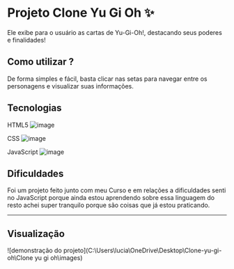 # Projeto Clone Yu Gi Oh ✨ 
Ele exibe para o usuário as cartas de Yu-Gi-Oh!, destacando seus poderes e finalidades!

## Como utilizar ?
De forma simples e fácil, basta clicar nas setas para navegar entre os personagens e visualizar suas informações.

## Tecnologias 
HTML5 ![image](https://github.com/user-attachments/assets/387c97c7-bd45-4773-8e1b-0321a10cea1f)

CSS ![image](https://github.com/user-attachments/assets/2551b9d7-b247-43be-b5f3-971b3e10e12c)

JavaScript ![image](https://github.com/user-attachments/assets/e2cbf264-2c5d-405d-8d6f-e63c8692d25a)

## Dificuldades
Foi um projeto feito junto com meu Curso e em relações a dificuldades senti no JavaScript porque ainda estou aprendendo sobre essa linguagem do resto achei super tranquilo porque são coisas que já estou praticando.

_________________________________________________________________________________________________________________________________________________________________________________________________________________
## Visualização
![demonstração do projeto](C:\Users\lucia\OneDrive\Desktop\Clone-yu-gi-oh\Clone yu gi oh\images)
